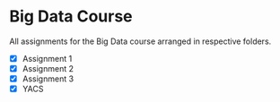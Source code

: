 # Big Data Course

All assignments for the Big Data course arranged in respective folders.

- [x] Assignment 1
- [x] Assignment 2
- [x] Assignment 3
- [x] YACS
